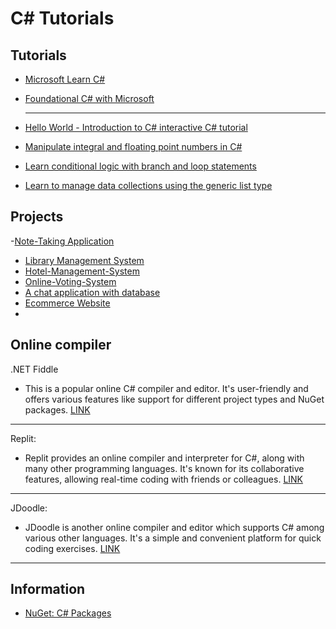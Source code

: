 # C# Tutorials

## Tutorials
- [Microsoft Learn C#](https://dotnet.microsoft.com/en-us/learn/csharp)
- [Foundational C# with Microsoft](https://www.freecodecamp.org/learn/foundational-c-sharp-with-microsoft/)

  ---
- [Hello World - Introduction to C# interactive C# tutorial](https://learn.microsoft.com/en-us/dotnet/csharp/tour-of-csharp/tutorials/hello-world?source=recommendations)
- [Manipulate integral and floating point numbers in C#](https://learn.microsoft.com/en-us/dotnet/csharp/tour-of-csharp/tutorials/numbers-in-csharp?source=recommendations)
- [Learn conditional logic with branch and loop statements](https://learn.microsoft.com/en-us/dotnet/csharp/tour-of-csharp/tutorials/branches-and-loops?source=recommendations)
- [Learn to manage data collections using the generic list type](https://learn.microsoft.com/en-us/dotnet/csharp/tour-of-csharp/tutorials/list-collection?source=recommendations)

## Projects
-[Note-Taking Application](https://github.com/CaptainChicky/Note-taking-App)
- [Library Management System](https://github.com/Husna-POYRAZ/Library-Management-System)
- [Hotel-Management-System](https://github.com/GayanGithub971012/Hotel-Management-System)
- [Online-Voting-System](https://github.com/srajat/Online-Voting-System)
- [A chat application with database](https://github.com/ohad-shai/chat-app-with-db)
- [Ecommerce Website](https://github.com/wjung6799/ECommerceTemplate)
- []()

## Online compiler
.NET Fiddle
- This is a popular online C# compiler and editor. It's user-friendly and offers various features like support for different project types and NuGet packages. [LINK](https://dotnetfiddle.net/)
---
Replit:
- Replit provides an online compiler and interpreter for C#, along with many other programming languages. It's known for its collaborative features, allowing real-time coding with friends or colleagues. [LINK](https://replit.com/languages/csharp)
---
JDoodle:
- JDoodle is another online compiler and editor which supports C# among various other languages. It's a simple and convenient platform for quick coding exercises. [LINK](https://www.jdoodle.com/compile-c-sharp-online/)
---
## Information
- [NuGet: C# Packages](https://www.nuget.org/)
